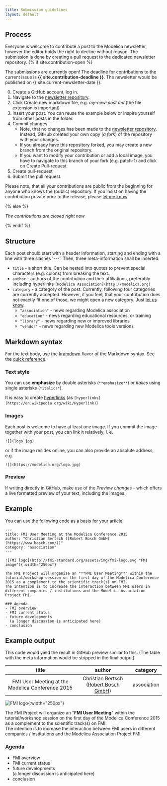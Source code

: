 ```yaml
---
title: Submission guidelines
layout: default
---
```

## Process
Everyone is welcome to contribute a post to the Modelica newsletter, however the editor holds the right to decline without reason. The submission is done by creating a pull request to the dedicated newsletter repository.
{% if site.contribution-open %}

The submissions are currently open! The deadline for contributions to the current issue is **{{ site.contribution-deadline }}**. The newsletter would be published on {{ site.current-newsletter-date }}.

0. Create a GitHub account, log in.
1. Navigate to the [newsletter repository]({{site.current-contribution-url}}).
2. Click Create new markdown file, e.g. *my-new-post.md* (the file extension is important)
3. Insert your post. You can reuse the example below or inspire yourself from other posts in the folder. 
4. Commit changes. 
   * Note, that no changes has been made to the [newsletter repository]({{site.current-contribution-url}}). Instead, GitHub created your own copy (*a fork*) of the repository with your changes. 
   * If you already have this repository forked, you may create a new branch from the original repository.
   * If you want to modify your contribution or add a local image, you have to navigate to this branch of your fork (e.g. patch-1) and click on Create Pull-request.
5. Create pull-request   
6. Submit the pull request.

Please note, that all your contributions are public from the beginning for anyone who knows the (public) repository. If you insist on having the contribution private prior to the release, please [let me know](mailto:filip.jezek@creativeconnections.cz).

  {% else %}

*The contributions are closed right now*

{% endif %}

## Structure
Each post should start with a header information, starting and ending with a line with three slashes '---'. Then, three meta-information shall be inserted:
- `title` - a short title. Can be nested into quotes to prevent special characters (e.g. colons) from breaking the text.
- `author` - authors of the contribution and their affiliations, preferably including hyperlinks `[Modelica Association](http://modelica.org)`
- `category` - a category of the post. Currently, following four categories are currently accepted. However, if you feel, that your contribution does not exactly fit one of those, we might open a new category. Just [let us know](mailto:filip.jezek@creativeconnections.cz).
  - `"association"` - news regarding Modelica association
  - `"education"` - news regarding educational resources, or training  
  - `"library"` - news regarding new or improved libraries
  - `"vendor"` - news regarding new Modelica tools versions
  
## Markdown syntax   
For the text body, use the [kramdown](https://kramdown.gettalong.org/) flavor of the Markdown syntax. See the [quick reference](https://kramdown.gettalong.org/quickref.html).

### Text style
You can use **emphasize** by double asterisks (`**emphasize**`) or *italics* using single asterisks (`*italics*`).

It is easy to create [hyperlinks](https://en.wikipedia.org/wiki/Hyperlink) (as `[hyperlinks](https://en.wikipedia.org/wiki/Hyperlink)`)

### Images
Each post is welcome to have at least one image. If you commit the image together with your post, you can link it relatively, i. e.

    ![](logo.jpg)

or if the image resides online, you can also provide an absolute address, e.g.

    ![](https://modelica.org/logo.jpg)
    
### Preview
If writing directly in GitHub, make use of the *Preview changes* - which offers a live formatted preview of your text, including the images.

## Example
You can use the following code as a basis for your article:

    ---
    title: FMI User Meeting at the Modelica Conference 2015
    author: "Christian Bertsch ([Robert Bosch GmbH](https://www.bosch.com/))"
    category: "association"
    ---

    ![FMI logo](http://fmi-standard.org/assets/img/fmi-logo.svg "FMI image"){:width="250px"}

    The FMI Project will organize an "**FMI User Meeting**" within the tutorial/workshop session on the first day of the Modelica Conference 2015 as a complement to the scientific track(s) on FMI.   
    The intention is to increase the interaction between FMI users in different companies / institutions and the Modelica Association Project FMI.

    ### Agenda
    - FMI overview
    - FMI current status
    - future developments   
      (a longer discussion is anticipated here)
    - conclusion

## Example output
This code would yield the result in GitHub preview similar to this: 
(The table with the meta information would be stripped in the final output)

| title  | author | category |
| :----: | :----: | :----: | 
| FMI User Meeting at the Modelica Conference 2015 | Christian Bertsch ([Robert Bosch GmbH](https://www.bosch.com/)) | association |


![FMI logo](http://fmi-standard.org/assets/img/fmi-logo.svg "FMI image"){:width="250px"}

The FMI Project will organize an "**FMI User Meeting**" within the tutorial/workshop session on the first day of the Modelica Conference 2015 as a complement to the scientific track(s) on FMI.   
The intention is to increase the interaction between FMI users in different companies / institutions and the Modelica Association Project FMI.

### Agenda
- FMI overview
- FMI current status
- future developments   
  (a longer discussion is anticipated here)
- conclusion
